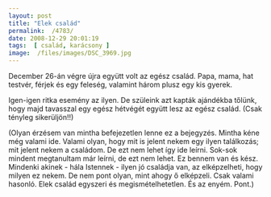 ```yaml
---
layout: post
title: "Elek család"
permalink:  /4783/ 
date: 2008-12-29 20:01:19
tags:  [ család, karácsony ] 
image:  /files/images/DSC_3969.jpg 
---
```

December 26-án végre újra együtt volt az egész család. Papa, mama, hat testvér, férjek és egy feleség, valamint három plusz egy kis gyerek.



<!--break-->

Igen-igen ritka esemény az ilyen. De szüleink azt kapták ajándékba tőlünk, hogy majd tavasszal egy egész hétvégét együtt lesz az egész család. (Csak tényleg sikerüljön!!)&nbsp;

<p class="rtecenter">(Olyan érzésem van mintha befejezetlen lenne ez a bejegyzés. Mintha kéne még valami ide. Valami olyan, hogy mit is jelent nekem egy ilyen találkozás; mit jelent nekem a családom. De ezt nem lehet így ide leírni. Sok-sok mindent megtanultam már leírni, de ezt nem lehet. Ez bennem van és kész. Mindenki akinek - hála Istennek - ilyen jó családja van, az elképzelheti, hogy milyen ez nekem. De nem pont olyan, mint ahogy ő elképzeli. Csak valami hasonló. Elek család egyszeri és megismételhetetlen. És az enyém. Pont.)</p>